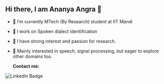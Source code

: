 ## Hi there, I am Ananya Angra 👋 
- 🔭 I’m currently MTech (By Research) student at IIT Mandi
- 🌱 I work on Spoken dialect identification
- 👯 I have strong interest and passion for research.
- 💬 Mainly interested in speech, signal processing, but eager to explore other domains too.

  **Contact me:**
  
<div id="badges">
  <img src="https://www.linkedin.com/in/ananya-angra-96a1a71b4/LinkedIn-blue?logo=linkedin&logoColor=white" alt="LinkedIn Badge"/>
</div>

<!--
**anu0707/anu0707** is a ✨ _special_ ✨ repository because its `README.md` (this file) appears on your GitHub profile.

Here are some ideas to get you started:

- 🔭 I’m currently working on ...
- 🌱 I’m currently learning ...
- 👯 I’m looking to collaborate on ...
- 🤔 I’m looking for help with ...
- 💬 Ask me about ...
- 📫 How to reach me: ...
- 😄 Pronouns: ...
- ⚡ Fun fact: ...
-->
